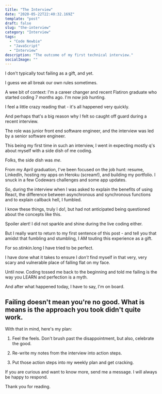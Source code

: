 ```yaml
---
title: "The Interview"
date: "2020-05-22T22:40:32.169Z"
template: "post"
draft: false
slug: "the-interview"
category: "Interview"
tags:
  - "Code Newbie"
  - "JavaScript"
  - "Interview"
description: "The outcome of my first technical interview."
socialImage: ""
---
```


I don't typically tout failing as a gift, and yet.

I guess we all break our own rules sometimes.

A wee bit of context: I'm a career changer and recent Flatiron graduate who started coding 7 months ago. I'm now job hunting.

I feel a little crazy reading that - it's all happened very quickly.

And perhaps that's a big reason why I felt so caught off guard during a recent interview.

The role was junior front end software engineer, and the interview was led by a senior software engineer. 

This being my first time in such an interview, I went in expecting mostly q's about myself with a side dish of me coding.

Folks, the side dish was *me*.

From my April graduation, I've been focused on the job hunt: resume, LinkedIn, hosting my apps on Heroku (scream!), and building my portfolio. I snuck in a few Codewars challenges and some app updates.

So, during the interview when I was asked to explain the benefits of using React, the difference between asynchronous and synchronous functions and to explain callback hell, I fumbled.

I know these things, truly I do!, but had not anticipated being questioned about the concepts like this.

Spoiler alert! I did not sparkle and shine during the live coding either.

But I really want to return to my first sentence of this post - and tell you that amidst that fumbling and stumbling, I AM touting this experience as a gift.

For so.stinkin.long I have tried to be perfect.

I have done what it takes to ensure I *don't* find myself in that very, very scary and vulnerable place of falling flat on my face.

Until now. Coding tossed me back to the beginning and told me failing is the way you LEARN and perfection is a myth.

And after what happened today, I have to say, I'm on board.

## Failing doesn't mean you're no good. What is means is the approach you took didn't quite work. 

With that in mind, here's my plan:

1) Feel the feels. Don't brush past the disappointment, but also, celebrate the good.

2) Re-write my notes from the interview into action steps.

3) Put those action steps into my weekly plan and get cracking.

If you are curious and want to know more, send me a message. I will always be happy to respond.

Thank you for reading.